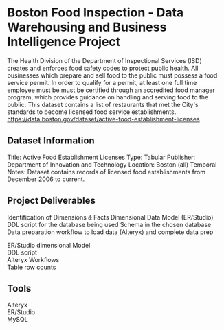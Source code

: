 
# Boston Food Inspection - Data Warehousing and Business Intelligence Project

The Health Division of the Department of Inspectional Services (ISD) creates and enforces food safety codes to protect public health. All businesses which prepare and sell food to the public must possess a food service permit. In order to qualify for a permit, at least one full time employee must be must be certified through an accredited food manager program, which provides guidance on handling and serving food to the public. This dataset contains a list of restaurants that met the City's standards to become licensed food service establishments.
https://data.boston.gov/dataset/active-food-establishment-licenses




## Dataset Information
Title: Active Food Establishment Licenses
Type: Tabular
Publisher: Department of Innovation and Technology
Location: Boston (all)
Temporal Notes: Dataset contains records of licensed food establishments from December 2006 to current.
## Project Deliverables

Identification of Dimensions & Facts
Dimensional Data Model (ER/Studio)
DDL script for the database being used
Schema in the chosen database
Data preparation workflow to load data (Alteryx)
and complete data prep

ER/Studio dimensional Model  
DDL script  
Alteryx Workflows  
Table row counts  

## Tools
Alteryx  
ER/Studio  
MySQL  

